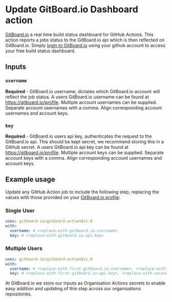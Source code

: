 # Update GitBoard.io Dashboard action

[GitBoard.io](https://gitboard.io/) a real time build status dashboard for GitHub Actions.
This action reports a jobs status to the GitBoard.io api which is then reflected on GitBoard.io.
Simply [login to GitBoard.io](https://gitboard.io/login) using your github account to access your free build status dashboard. 

## Inputs

### `username`

**Required** -  GitBoard.io username, dictates which GitBoard.io account will reflect the job status. A users GitBoard.io username can be found at https://gitboard.io/profile. Multiple account usernames can be supplied. Separate account usernames with a comma. Align corresponding account usernames and account keys.

### `key`

**Required** -  GitBoard.io users api key, authenticates the request to the GitBoard.io api. This should be kept secret, we recommend storing this in a GitHub secret. A users GitBoard.io api key can be found at https://gitboard.io/profile. Multiple account keys can be supplied. Separate account keys with a comma. Align corresponding account usernames and account keys.

## Example usage

Update any GitHub Action job to include the following step, replacing the values with those provided on your [GitBoard.io profile](https://gitboard.io/profile):

### Single User 
```yaml
uses: gitboard-io/gitboard-action@v1.0
with:
  username: # <replace-with-gitboard.io-username>
  key: # <replace-with-gitboard.io-api-key>
```

### Multiple Users
```yaml
uses: gitboard-io/gitboard-action@v1.0
with:
  username: # <replace-with-first-gitboard.io-username>, <replace-with-second-gitboard.io-username>
  key: # <replace-with-first-gitboard.io-api-key>, <replace-with-second-gitboard.io-api-key>
```

At GitBoard.io we store our inputs as Organisation Actions secrets to enable easy addition and updating of this step across our organisations repositories. 